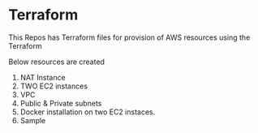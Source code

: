 # Terraform

This Repos has Terraform files for provision of AWS resources using the Terraform

Below resources are created 
1. NAT Instance 
2. TWO EC2 instances 
3. VPC
4. Public & Private subnets
5. Docker installation on two EC2 instaces.
6. Sample
